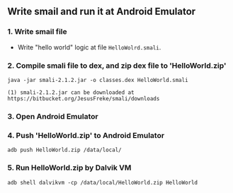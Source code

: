 ## Write smail and run it at Android Emulator


### 1. Write smail file
* Write "hello world" logic at file `HelloWolrd.smali`.

### 2. Compile smali file to dex, and zip dex file to 'HelloWorld.zip'

```
java -jar smali-2.1.2.jar -o classes.dex HelloWorld.smali
```

    (1) smali-2.1.2.jar can be downloaded at https://bitbucket.org/JesusFreke/smali/downloads

### 3. Open Android Emulator

### 4. Push 'HelloWorld.zip' to Android Emulator

```
adb push HelloWorld.zip /data/local/
```

### 5. Run HelloWorld.zip by Dalvik VM

```
adb shell dalvikvm -cp /data/local/HelloWorld.zip HelloWorld
```



